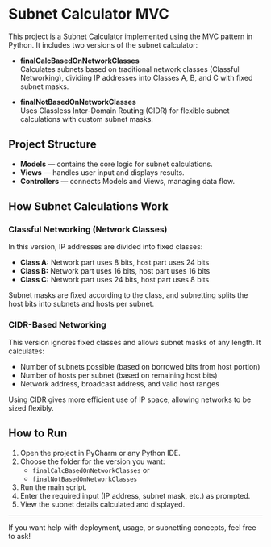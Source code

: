 # Subnet Calculator MVC

This project is a Subnet Calculator implemented using the MVC pattern in Python. It includes two versions of the subnet calculator:

- **finalCalcBasedOnNetworkClasses**  
  Calculates subnets based on traditional network classes (Classful Networking), dividing IP addresses into Classes A, B, and C with fixed subnet masks.

- **finalNotBasedOnNetworkClasses**  
  Uses Classless Inter-Domain Routing (CIDR) for flexible subnet calculations with custom subnet masks.

## Project Structure

- **Models** — contains the core logic for subnet calculations.  
- **Views** — handles user input and displays results.  
- **Controllers** — connects Models and Views, managing data flow.

## How Subnet Calculations Work

### Classful Networking (Network Classes)

In this version, IP addresses are divided into fixed classes:

- **Class A:** Network part uses 8 bits, host part uses 24 bits  
- **Class B:** Network part uses 16 bits, host part uses 16 bits  
- **Class C:** Network part uses 24 bits, host part uses 8 bits  

Subnet masks are fixed according to the class, and subnetting splits the host bits into subnets and hosts per subnet.

### CIDR-Based Networking

This version ignores fixed classes and allows subnet masks of any length. It calculates:

- Number of subnets possible (based on borrowed bits from host portion)  
- Number of hosts per subnet (based on remaining host bits)  
- Network address, broadcast address, and valid host ranges  

Using CIDR gives more efficient use of IP space, allowing networks to be sized flexibly.

## How to Run

1. Open the project in PyCharm or any Python IDE.  
2. Choose the folder for the version you want:  
   - `finalCalcBasedOnNetworkClasses` or  
   - `finalNotBasedOnNetworkClasses`  
3. Run the main script.  
4. Enter the required input (IP address, subnet mask, etc.) as prompted.  
5. View the subnet details calculated and displayed.

---

If you want help with deployment, usage, or subnetting concepts, feel free to ask!
